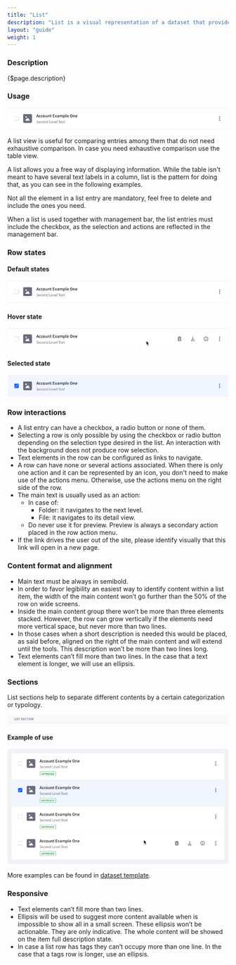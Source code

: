 ```yaml
---
title: "List"
description: "List is a visual representation of a dataset that provides more flexibility for arranging the data to display than a table and that is less visual explicit than a card view."
layout: "guide"
weight: 1
---
```


### Description

{$page.description}

### Usage

![list entry in default state](../../../images/ListViewDefault.png)

A list view is useful for comparing entries among them that do not need exhaustive comparison. In case you need exhaustive comparison use the table view.

A list allows you a free way of displaying information. While the table isn't meant to have several text labels in a column, list is the pattern for doing that, as you can see in the following examples.

Not all the element in a list entry are mandatory, feel free to delete and include the ones you need.

When a list is used together with management bar, the list entries must include the checkbox, as the selection and actions are reflected in the management bar.

### Row states

#### Default states

![list entry in default state](../../../images/ListViewDefault.png)

#### Hover state

![list entry in hover state](../../../images/ListViewHover.png)

#### Selected state

![list entry in selected state](../../../images/ListViewActive.png)

### Row interactions

* A list entry can have a checkbox, a radio button or none of them.
* Selecting a row is only possible by using the checkbox or radio button depending on the selection type desired in the list. An interaction with the background does not produce row selection.
* Text elements in the row can be configured as links to navigate.
* A row can have none or several actions associated. When there is only one action and it can be represented by an icon, you don't need to make use of the actions menu. Otherwise, use the actions menu on the right side of the row.
* The main text is usually used as an action:
	* In case of:
		* Folder: it navigates to the next level.
		* File: it navigates to its detail view.
	* Do never use it for preview. Preview is always a secondary action placed in the row action menu.
* If the link drives the user out of the site, please identify visually that this link will open in a new page.

### Content format and alignment

* Main text must be always in semibold.
* In order to favor legibility an easiest way to identify content within a list item, the width of the main content won’t go further than the 50% of the row on wide screens.
* Inside the main content group there won’t be more than three elements stacked. However, the row can grow vertically if the elements need more vertical space, but never more than two lines.
* In those cases when a short description is needed this would be placed, as said before, aligned on the right of the main content and will extend until the tools. This description won’t be more than two lines long.
* Text elements can’t fill more than two lines. In the case that a text element is longer, we will use an ellipsis.


### Sections
List sections help to separate different contents by a certain categorization or typology.

![List section](../../../images/ListViewGroupSeparator.png)

#### Example of use

![list view example with 3 different states in different entries](../../../images/ListViewExample.png)

More examples can be found in [dataset template](./Templates/datasetTemplate.html).

### Responsive

* Text elements can’t fill more than two lines.
* Ellipsis will be used to suggest more content available when is impossible to show all in a small screen. These ellipsis won’t be actionable. They are only indicative. The whole content will be showed on the item full description state.
* In case a list row has tags they can’t occupy more than one line. In the case that a tags row is longer, use an ellipsis.

